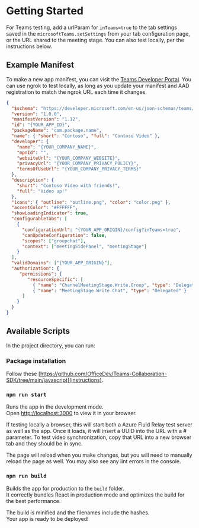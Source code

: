 # Getting Started

For Teams testing, add a urlParam for `inTeams=true` to the tab settings saved in the `microsoftTeams.setSettings` from your tab configuration page, or the URL shared to the meeting stage. You can also test locally, per the instructions below.

## Example Manifest

To make a new app manifest, you can visit the [Teams Developer Portal](https://dev.teams.microsoft.com/). You can use ngrok to test locally, as long as you update your manifest and AAD registration to match the ngrok URL each time it changes.

```json
{
  "$schema": "https://developer.microsoft.com/en-us/json-schemas/teams/v1.12/MicrosoftTeams.schema.json",
  "version": "1.0.0",
  "manifestVersion": "1.12",
  "id": "{YOUR_APP_ID}",
  "packageName": "com.package.name",
  "name": { "short": "Contoso", "full": "Contoso Video" },
  "developer": {
    "name": "{YOUR_COMPANY_NAME}",
    "mpnId": "",
    "websiteUrl": "{YOUR_COMPANY_WEBSITE}",
    "privacyUrl": "{YOUR_COMPANY_PRIVACY_POLICY}",
    "termsOfUseUrl": "{YOUR_COMPANY_PRIVACY_TERMS}"
  },
  "description": {
    "short": "Contoso Video with friends!",
    "full": "Video up!"
  },
  "icons": { "outline": "outline.png", "color": "color.png" },
  "accentColor": "#FFFFFF",
  "showLoadingIndicator": true,
  "configurableTabs": [
    {
      "configurationUrl": "{YOUR_APP_ORIGIN}/config?inTeams=true",
      "canUpdateConfiguration": false,
      "scopes": ["groupchat"],
      "context": ["meetingSidePanel", "meetingStage"]
    }
  ],
  "validDomains": ["{YOUR_APP_ORIGIN}"],
  "authorization": {
     "permissions": {
        "resourceSpecific": [
          { "name": "ChannelMeetingStage.Write.Group", "type": "Delegated" },
          { "name": "MeetingStage.Write.Chat", "type": "Delegated" }
      ]
    }
  }
}
```

## Available Scripts

In the project directory, you can run:

### Package installation

Follow these [https://github.com/OfficeDev/Teams-Collaboration-SDK/tree/main/javascript](instructions).

### `npm run start`

Runs the app in the development mode.\
Open [http://localhost:3000](http://localhost:3000) to view it in your browser.

If testing locally a browser, this will start both a Azure Fluid Relay test server as well as the app. Once it loads, it will insert a UUID into the URL with a # parameter. To test video synchronization, copy that URL into a new browser tab and they should be in sync.

The page will reload when you make changes, but you will need to manually reload the page as well.
You may also see any lint errors in the console.

### `npm run build`

Builds the app for production to the `build` folder.\
It correctly bundles React in production mode and optimizes the build for the best performance.

The build is minified and the filenames include the hashes.\
Your app is ready to be deployed!
